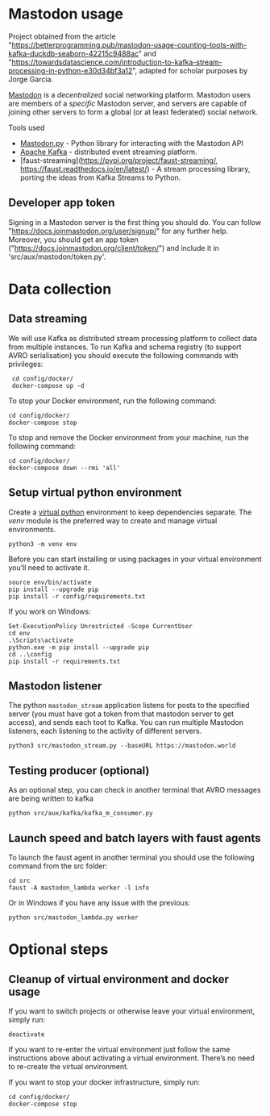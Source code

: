 # Mastodon usage

Project obtained from the article "https://betterprogramming.pub/mastodon-usage-counting-toots-with-kafka-duckdb-seaborn-42215c9488ac" and "https://towardsdatascience.com/introduction-to-kafka-stream-processing-in-python-e30d34bf3a12", adapted for scholar purposes by Jorge Garcia.

[Mastodon](https://joinmastodon.org/) is a _decentralized_ social networking platform. Mastodon users are members of a _specific_ Mastodon server, and servers are capable of joining other servers to form a global (or at least federated) social network.

Tools used
- [Mastodon.py](https://mastodonpy.readthedocs.io/) - Python library for interacting with the Mastodon API
- [Apache Kafka](https://kafka.apache.org/) - distributed event streaming platform.
- [faust-streaming](https://pypi.org/project/faust-streaming/, https://faust.readthedocs.io/en/latest/) - A stream processing library, porting the ideas from Kafka Streams to Python.

## Developer app token
Signing in a Mastodon server is the first thing you should do. You can follow "https://docs.joinmastodon.org/user/signup/" for any further help. Moreover, you should get an app token ("https://docs.joinmastodon.org/client/token/") and include it in 'src/aux/mastodon/token.py'.

# Data collection

## Data streaming

We will use Kafka as distributed stream processing platform to collect data from multiple instances. To run Kafka and schema registry (to support AVRO serialisation) you should execute the following commands with privileges:

```console
 cd config/docker/
 docker-compose up -d
 ```

To stop your Docker environment, run the following command:
```
cd config/docker/
docker-compose stop
```

To stop and remove the Docker environment from your
machine, run the following command:

```
cd config/docker/
docker-compose down --rmi 'all'
```

## Setup virtual python environment
Create a [virtual python](https://packaging.python.org/en/latest/guides/installing-using-pip-and-virtual-environments/) environment to keep dependencies separate. The _venv_ module is the preferred way to create and manage virtual environments. 

 ```console
python3 -m venv env
```

Before you can start installing or using packages in your virtual environment you’ll need to activate it.

```console
source env/bin/activate
pip install --upgrade pip
pip install -r config/requirements.txt
 ```
 
 If you work on Windows:
```console
Set-ExecutionPolicy Unrestricted -Scope CurrentUser
cd env
.\Scripts\activate
python.exe -m pip install --upgrade pip 
cd ..\config
pip install -r requirements.txt
 ```
 
## Mastodon listener
The python `mastodon_stream` application listens for posts to the specified server (you must have got a token from that mastodon server to get access), and sends each toot to Kafka. You can run multiple Mastodon listeners, each listening to the activity of different servers.

```console
python3 src/mastodon_stream.py --baseURL https://mastodon.world
```

## Testing producer (optional)
As an optional step, you can check in another terminal that AVRO messages are being written to kafka

```console
python src/aux/kafka/kafka_m_consumer.py
```

## Launch speed and batch layers with faust agents
To launch the faust agent in another terminal you should use the following command from the src folder:

```console
cd src
faust -A mastodon_lambda worker -l info
```

Or in Windows if you have any issue with the previous:

```console
python src/mastodon_lambda.py worker
```

# Optional steps

## Cleanup of virtual environment and docker usage

If you want to switch projects or otherwise leave your virtual environment, simply run:

```console
deactivate
```

If you want to re-enter the virtual environment just follow the same instructions above about activating a virtual environment. There’s no need to re-create the virtual environment.

If you want to stop your docker infrastructure, simply run:

```console
cd config/docker/
docker-compose stop
```
